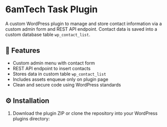 # 6amTech Task Plugin

A custom WordPress plugin to manage and store contact information via a custom admin form and REST API endpoint. Contact data is saved into a custom database table `wp_contact_list`.

## 🧩 Features

- Custom admin menu with contact form
- REST API endpoint to insert contacts
- Stores data in custom table `wp_contact_list`
- Includes assets enqueue only on plugin page
- Clean and secure code using WordPress standards

## ⚙️ Installation

1. Download the plugin ZIP or clone the repository into your WordPress plugins directory:

